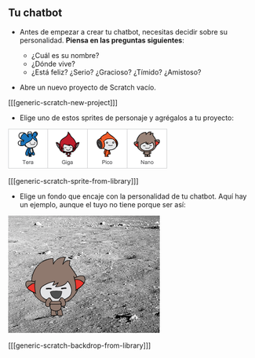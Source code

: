 ## Tu chatbot

+ Antes de empezar a crear tu chatbot, necesitas decidir sobre su personalidad. **Piensa en las preguntas siguientes**:
    
    + ¿Cuál es su nombre?
    + ¿Dónde vive?
    + ¿Está feliz? ¿Serio? ¿Gracioso? ¿Tímido? ¿Amistoso?

+ Abre un nuevo proyecto de Scratch vacío.

[[[generic-scratch-new-project]]]

+ Elige uno de estos sprites de personaje y agrégalos a tu proyecto:

![Choose a character](images/chatbot-characters.png)

[[[generic-scratch-sprite-from-library]]]

+ Elige un fondo que encaje con la personalidad de tu chatbot. Aquí hay un ejemplo, aunque el tuyo no tiene porque ser así:

![Choose a backdrop](images/chatbot-backdrop.png)

[[[generic-scratch-backdrop-from-library]]]